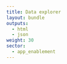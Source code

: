 ```yaml
---
title: Data explorer
layout: bundle
outputs:
  - html
  - json
weight: 30
sector:
  - app_enablement
---
```

